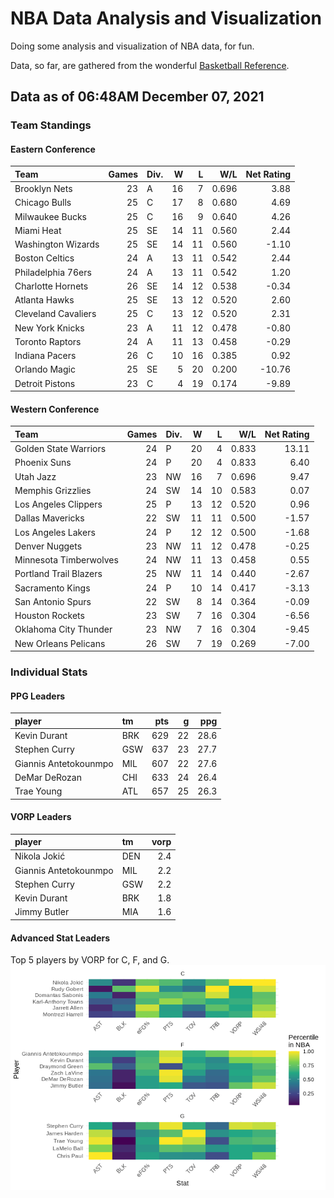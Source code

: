 # NBA Data Analysis and Visualization

Doing some analysis and visualization of NBA data, for fun.

Data, so far, are gathered from the wonderful [Basketball
Reference](https://www.basketball-reference.com/).

## Data as of 06:48AM December 07, 2021

### Team Standings

#### Eastern Conference

| Team                | Games | Div. |  W |  L |   W/L | Net Rating |
| :------------------ | ----: | :--- | -: | -: | ----: | ---------: |
| Brooklyn Nets       |    23 | A    | 16 |  7 | 0.696 |       3.88 |
| Chicago Bulls       |    25 | C    | 17 |  8 | 0.680 |       4.69 |
| Milwaukee Bucks     |    25 | C    | 16 |  9 | 0.640 |       4.26 |
| Miami Heat          |    25 | SE   | 14 | 11 | 0.560 |       2.44 |
| Washington Wizards  |    25 | SE   | 14 | 11 | 0.560 |     \-1.10 |
| Boston Celtics      |    24 | A    | 13 | 11 | 0.542 |       2.44 |
| Philadelphia 76ers  |    24 | A    | 13 | 11 | 0.542 |       1.20 |
| Charlotte Hornets   |    26 | SE   | 14 | 12 | 0.538 |     \-0.34 |
| Atlanta Hawks       |    25 | SE   | 13 | 12 | 0.520 |       2.60 |
| Cleveland Cavaliers |    25 | C    | 13 | 12 | 0.520 |       2.31 |
| New York Knicks     |    23 | A    | 11 | 12 | 0.478 |     \-0.80 |
| Toronto Raptors     |    24 | A    | 11 | 13 | 0.458 |     \-0.29 |
| Indiana Pacers      |    26 | C    | 10 | 16 | 0.385 |       0.92 |
| Orlando Magic       |    25 | SE   |  5 | 20 | 0.200 |    \-10.76 |
| Detroit Pistons     |    23 | C    |  4 | 19 | 0.174 |     \-9.89 |

#### Western Conference

| Team                   | Games | Div. |  W |  L |   W/L | Net Rating |
| :--------------------- | ----: | :--- | -: | -: | ----: | ---------: |
| Golden State Warriors  |    24 | P    | 20 |  4 | 0.833 |      13.11 |
| Phoenix Suns           |    24 | P    | 20 |  4 | 0.833 |       6.40 |
| Utah Jazz              |    23 | NW   | 16 |  7 | 0.696 |       9.47 |
| Memphis Grizzlies      |    24 | SW   | 14 | 10 | 0.583 |       0.07 |
| Los Angeles Clippers   |    25 | P    | 13 | 12 | 0.520 |       0.96 |
| Dallas Mavericks       |    22 | SW   | 11 | 11 | 0.500 |     \-1.57 |
| Los Angeles Lakers     |    24 | P    | 12 | 12 | 0.500 |     \-1.68 |
| Denver Nuggets         |    23 | NW   | 11 | 12 | 0.478 |     \-0.25 |
| Minnesota Timberwolves |    24 | NW   | 11 | 13 | 0.458 |       0.55 |
| Portland Trail Blazers |    25 | NW   | 11 | 14 | 0.440 |     \-2.67 |
| Sacramento Kings       |    24 | P    | 10 | 14 | 0.417 |     \-3.13 |
| San Antonio Spurs      |    22 | SW   |  8 | 14 | 0.364 |     \-0.09 |
| Houston Rockets        |    23 | SW   |  7 | 16 | 0.304 |     \-6.56 |
| Oklahoma City Thunder  |    23 | NW   |  7 | 16 | 0.304 |     \-9.45 |
| New Orleans Pelicans   |    26 | SW   |  7 | 19 | 0.269 |     \-7.00 |

### Individual Stats

#### PPG Leaders

| player                | tm  | pts |  g |  ppg |
| :-------------------- | :-- | --: | -: | ---: |
| Kevin Durant          | BRK | 629 | 22 | 28.6 |
| Stephen Curry         | GSW | 637 | 23 | 27.7 |
| Giannis Antetokounmpo | MIL | 607 | 22 | 27.6 |
| DeMar DeRozan         | CHI | 633 | 24 | 26.4 |
| Trae Young            | ATL | 657 | 25 | 26.3 |

#### VORP Leaders

| player                | tm  | vorp |
| :-------------------- | :-- | ---: |
| Nikola Jokić          | DEN |  2.4 |
| Giannis Antetokounmpo | MIL |  2.2 |
| Stephen Curry         | GSW |  2.2 |
| Kevin Durant          | BRK |  1.8 |
| Jimmy Butler          | MIA |  1.6 |

#### Advanced Stat Leaders

Top 5 players by VORP for C, F, and G.
![](README_files/figure-gfm/README-unnamed-chunk-7-1.png)<!-- -->
